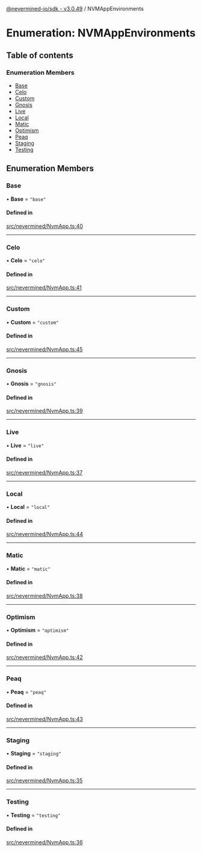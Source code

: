 [@nevermined-io/sdk - v3.0.49](../code-reference.md) / NVMAppEnvironments

# Enumeration: NVMAppEnvironments

## Table of contents

### Enumeration Members

- [Base](NVMAppEnvironments.md#base)
- [Celo](NVMAppEnvironments.md#celo)
- [Custom](NVMAppEnvironments.md#custom)
- [Gnosis](NVMAppEnvironments.md#gnosis)
- [Live](NVMAppEnvironments.md#live)
- [Local](NVMAppEnvironments.md#local)
- [Matic](NVMAppEnvironments.md#matic)
- [Optimism](NVMAppEnvironments.md#optimism)
- [Peaq](NVMAppEnvironments.md#peaq)
- [Staging](NVMAppEnvironments.md#staging)
- [Testing](NVMAppEnvironments.md#testing)

## Enumeration Members

### Base

• **Base** = `"base"`

#### Defined in

[src/nevermined/NvmApp.ts:40](https://github.com/nevermined-io/sdk-js/blob/46581d70d770c789e0a8545806449cccf988f6aa/src/nevermined/NvmApp.ts#L40)

---

### Celo

• **Celo** = `"celo"`

#### Defined in

[src/nevermined/NvmApp.ts:41](https://github.com/nevermined-io/sdk-js/blob/46581d70d770c789e0a8545806449cccf988f6aa/src/nevermined/NvmApp.ts#L41)

---

### Custom

• **Custom** = `"custom"`

#### Defined in

[src/nevermined/NvmApp.ts:45](https://github.com/nevermined-io/sdk-js/blob/46581d70d770c789e0a8545806449cccf988f6aa/src/nevermined/NvmApp.ts#L45)

---

### Gnosis

• **Gnosis** = `"gnosis"`

#### Defined in

[src/nevermined/NvmApp.ts:39](https://github.com/nevermined-io/sdk-js/blob/46581d70d770c789e0a8545806449cccf988f6aa/src/nevermined/NvmApp.ts#L39)

---

### Live

• **Live** = `"live"`

#### Defined in

[src/nevermined/NvmApp.ts:37](https://github.com/nevermined-io/sdk-js/blob/46581d70d770c789e0a8545806449cccf988f6aa/src/nevermined/NvmApp.ts#L37)

---

### Local

• **Local** = `"local"`

#### Defined in

[src/nevermined/NvmApp.ts:44](https://github.com/nevermined-io/sdk-js/blob/46581d70d770c789e0a8545806449cccf988f6aa/src/nevermined/NvmApp.ts#L44)

---

### Matic

• **Matic** = `"matic"`

#### Defined in

[src/nevermined/NvmApp.ts:38](https://github.com/nevermined-io/sdk-js/blob/46581d70d770c789e0a8545806449cccf988f6aa/src/nevermined/NvmApp.ts#L38)

---

### Optimism

• **Optimism** = `"optimism"`

#### Defined in

[src/nevermined/NvmApp.ts:42](https://github.com/nevermined-io/sdk-js/blob/46581d70d770c789e0a8545806449cccf988f6aa/src/nevermined/NvmApp.ts#L42)

---

### Peaq

• **Peaq** = `"peaq"`

#### Defined in

[src/nevermined/NvmApp.ts:43](https://github.com/nevermined-io/sdk-js/blob/46581d70d770c789e0a8545806449cccf988f6aa/src/nevermined/NvmApp.ts#L43)

---

### Staging

• **Staging** = `"staging"`

#### Defined in

[src/nevermined/NvmApp.ts:35](https://github.com/nevermined-io/sdk-js/blob/46581d70d770c789e0a8545806449cccf988f6aa/src/nevermined/NvmApp.ts#L35)

---

### Testing

• **Testing** = `"testing"`

#### Defined in

[src/nevermined/NvmApp.ts:36](https://github.com/nevermined-io/sdk-js/blob/46581d70d770c789e0a8545806449cccf988f6aa/src/nevermined/NvmApp.ts#L36)

